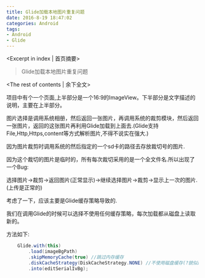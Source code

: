 ```yaml
---
title: Glide加载本地图片重复问题
date: 2016-8-19 18:47:02
categories: Android
tags:
- Android
- Glide
---
```

<Excerpt in index | 首页摘要> 
> Glide加载本地图片重复问题  
>
<!-- more -->
<The rest of contents | 余下全文>  
  

项目中有个一个页面,上半部分是一个16:9的ImageView。下半部分是文字描述的说明，主要在上半部分。  
  
图片选择是调用系统相册，然后返回一张图片，再调用系统的裁剪模块，然后返回一张图片，返回的这张图片再利用Glide加载到上面去.(Glide支持File,Http,Https,content等方式解析图片,不得不说实在强大.)  
  
因为图片裁剪时调用系统的然后指定的一个sd卡的路径去存放裁切号的图片.  
  
因为这个裁切的图片是临时的，所有每次裁切采用的是一个全文件名.所以出现了一个Bug:  
  
选择图片->裁剪->返回图片(正常显示)->继续选择图片->裁剪->显示上一次的图片.(上传是正常的)  
  
考虑了一下，应该主要是Glide缓存策略导致的.  
  
我们在调用Glide的时候可以选择不使用任何缓存策略，每次加载都从磁盘上读取新的。  
  
方法如下:  
```java
	Glide.with(this)
		.load(imageBgPath)
		.skipMemoryCache(true) //跳过内存缓存
		.diskCacheStrategy(DiskCacheStrategy.NONE) //不使用磁盘缓存(?貌似即使是本地磁盘，Glide也会在磁盘利用自己的方式缓存一份)
		.into(editSerialIvBg);  
```